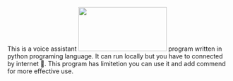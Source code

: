 This is a voice assistant <img src = "https://github.com/user-attachments/assets/0e0d1d4d-fdfb-4751-862d-02a26ace67b7" width="200" height="100">
 program written in python programing language.
It can run locally but you have to connected by internet 🛜.
This program has limitetion you can use it and add commend for more effective use.
